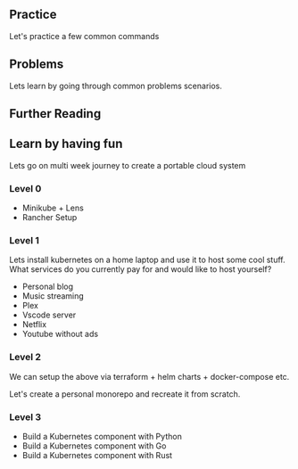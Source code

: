 ## Practice

Let's practice a few common commands 

## Problems

Lets learn by going through common problems scenarios. 


## Further Reading


## Learn by having fun

Lets go on multi week journey to create a portable cloud system 

### Level 0

- Minikube + Lens
- Rancher Setup

### Level 1

Lets install kubernetes on a home laptop and use it to host some cool stuff. 
What services do you currently pay for and would like to host yourself?

- Personal blog 
- Music streaming
- Plex 
- Vscode server
- Netflix
- Youtube without ads

### Level 2

We can setup the above via terraform + helm charts + docker-compose etc. 

Let's create a personal monorepo and recreate it from scratch. 

### Level 3

- Build a Kubernetes component with Python
- Build a Kubernetes component with Go
- Build a Kubernetes component with Rust